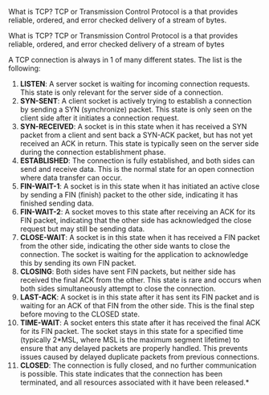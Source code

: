 What is TCP? TCP or Transmission Control Protocol is a that provides reliable, ordered, and error checked delivery of a stream of bytes.

What is TCP? TCP or Transmission Control Protocol is a that provides reliable, ordered, and error checked delivery of a stream of bytes

A TCP connection is always in 1 of many different states. The list is the following:
1. **LISTEN**: A server socket is waiting for incoming connection requests. This state is only relevant for the server side of a connection.
2. **SYN-SENT**: A client socket is actively trying to establish a connection by sending a SYN (synchronize) packet. This state is only seen on the client side after it initiates a connection request.
3. **SYN-RECEIVED**: A socket is in this state when it has received a SYN packet from a client and sent back a SYN-ACK packet, but has not yet received an ACK in return. This state is typically seen on the server side during the connection establishment phase.
4. **ESTABLISHED**: The connection is fully established, and both sides can send and receive data. This is the normal state for an open connection where data transfer can occur.
5. **FIN-WAIT-1**: A socket is in this state when it has initiated an active close by sending a FIN (finish) packet to the other side, indicating it has finished sending data.
6. **FIN-WAIT-2**: A socket moves to this state after receiving an ACK for its FIN packet, indicating that the other side has acknowledged the close request but may still be sending data.
7. **CLOSE-WAIT**: A socket is in this state when it has received a FIN packet from the other side, indicating the other side wants to close the connection. The socket is waiting for the application to acknowledge this by sending its own FIN packet.
8. **CLOSING**: Both sides have sent FIN packets, but neither side has received the final ACK from the other. This state is rare and occurs when both sides simultaneously attempt to close the connection.
9. **LAST-ACK**: A socket is in this state after it has sent its FIN packet and is waiting for an ACK of that FIN from the other side. This is the final step before moving to the CLOSED state.
10. **TIME-WAIT**: A socket enters this state after it has received the final ACK for its FIN packet. The socket stays in this state for a specified time (typically 2*MSL, where MSL is the maximum segment lifetime) to ensure that any delayed packets are properly handled. This prevents issues caused by delayed duplicate packets from previous connections.
11. **CLOSED**: The connection is fully closed, and no further communication is possible. This state indicates that the connection has been terminated, and all resources associated with it have been released.*